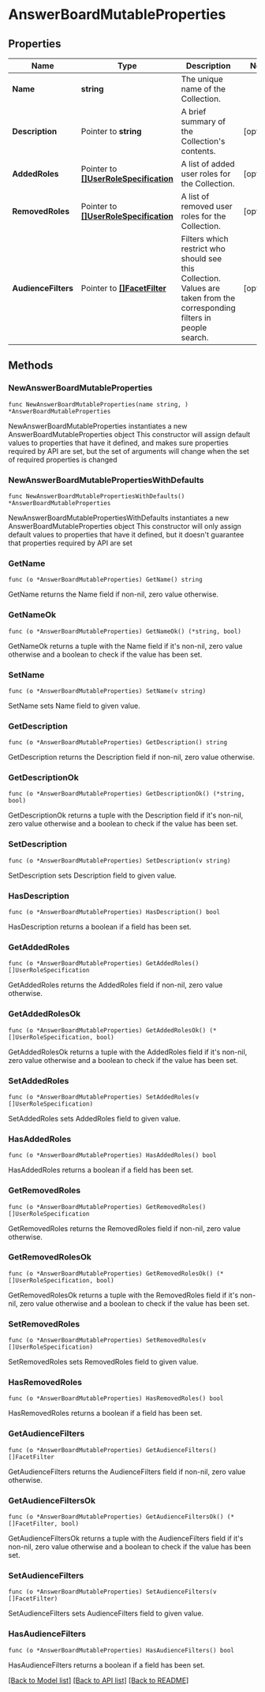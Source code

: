 # AnswerBoardMutableProperties

## Properties

Name | Type | Description | Notes
------------ | ------------- | ------------- | -------------
**Name** | **string** | The unique name of the Collection. | 
**Description** | Pointer to **string** | A brief summary of the Collection&#39;s contents. | [optional] 
**AddedRoles** | Pointer to [**[]UserRoleSpecification**](UserRoleSpecification.md) | A list of added user roles for the Collection. | [optional] 
**RemovedRoles** | Pointer to [**[]UserRoleSpecification**](UserRoleSpecification.md) | A list of removed user roles for the Collection. | [optional] 
**AudienceFilters** | Pointer to [**[]FacetFilter**](FacetFilter.md) | Filters which restrict who should see this Collection. Values are taken from the corresponding filters in people search. | [optional] 

## Methods

### NewAnswerBoardMutableProperties

`func NewAnswerBoardMutableProperties(name string, ) *AnswerBoardMutableProperties`

NewAnswerBoardMutableProperties instantiates a new AnswerBoardMutableProperties object
This constructor will assign default values to properties that have it defined,
and makes sure properties required by API are set, but the set of arguments
will change when the set of required properties is changed

### NewAnswerBoardMutablePropertiesWithDefaults

`func NewAnswerBoardMutablePropertiesWithDefaults() *AnswerBoardMutableProperties`

NewAnswerBoardMutablePropertiesWithDefaults instantiates a new AnswerBoardMutableProperties object
This constructor will only assign default values to properties that have it defined,
but it doesn't guarantee that properties required by API are set

### GetName

`func (o *AnswerBoardMutableProperties) GetName() string`

GetName returns the Name field if non-nil, zero value otherwise.

### GetNameOk

`func (o *AnswerBoardMutableProperties) GetNameOk() (*string, bool)`

GetNameOk returns a tuple with the Name field if it's non-nil, zero value otherwise
and a boolean to check if the value has been set.

### SetName

`func (o *AnswerBoardMutableProperties) SetName(v string)`

SetName sets Name field to given value.


### GetDescription

`func (o *AnswerBoardMutableProperties) GetDescription() string`

GetDescription returns the Description field if non-nil, zero value otherwise.

### GetDescriptionOk

`func (o *AnswerBoardMutableProperties) GetDescriptionOk() (*string, bool)`

GetDescriptionOk returns a tuple with the Description field if it's non-nil, zero value otherwise
and a boolean to check if the value has been set.

### SetDescription

`func (o *AnswerBoardMutableProperties) SetDescription(v string)`

SetDescription sets Description field to given value.

### HasDescription

`func (o *AnswerBoardMutableProperties) HasDescription() bool`

HasDescription returns a boolean if a field has been set.

### GetAddedRoles

`func (o *AnswerBoardMutableProperties) GetAddedRoles() []UserRoleSpecification`

GetAddedRoles returns the AddedRoles field if non-nil, zero value otherwise.

### GetAddedRolesOk

`func (o *AnswerBoardMutableProperties) GetAddedRolesOk() (*[]UserRoleSpecification, bool)`

GetAddedRolesOk returns a tuple with the AddedRoles field if it's non-nil, zero value otherwise
and a boolean to check if the value has been set.

### SetAddedRoles

`func (o *AnswerBoardMutableProperties) SetAddedRoles(v []UserRoleSpecification)`

SetAddedRoles sets AddedRoles field to given value.

### HasAddedRoles

`func (o *AnswerBoardMutableProperties) HasAddedRoles() bool`

HasAddedRoles returns a boolean if a field has been set.

### GetRemovedRoles

`func (o *AnswerBoardMutableProperties) GetRemovedRoles() []UserRoleSpecification`

GetRemovedRoles returns the RemovedRoles field if non-nil, zero value otherwise.

### GetRemovedRolesOk

`func (o *AnswerBoardMutableProperties) GetRemovedRolesOk() (*[]UserRoleSpecification, bool)`

GetRemovedRolesOk returns a tuple with the RemovedRoles field if it's non-nil, zero value otherwise
and a boolean to check if the value has been set.

### SetRemovedRoles

`func (o *AnswerBoardMutableProperties) SetRemovedRoles(v []UserRoleSpecification)`

SetRemovedRoles sets RemovedRoles field to given value.

### HasRemovedRoles

`func (o *AnswerBoardMutableProperties) HasRemovedRoles() bool`

HasRemovedRoles returns a boolean if a field has been set.

### GetAudienceFilters

`func (o *AnswerBoardMutableProperties) GetAudienceFilters() []FacetFilter`

GetAudienceFilters returns the AudienceFilters field if non-nil, zero value otherwise.

### GetAudienceFiltersOk

`func (o *AnswerBoardMutableProperties) GetAudienceFiltersOk() (*[]FacetFilter, bool)`

GetAudienceFiltersOk returns a tuple with the AudienceFilters field if it's non-nil, zero value otherwise
and a boolean to check if the value has been set.

### SetAudienceFilters

`func (o *AnswerBoardMutableProperties) SetAudienceFilters(v []FacetFilter)`

SetAudienceFilters sets AudienceFilters field to given value.

### HasAudienceFilters

`func (o *AnswerBoardMutableProperties) HasAudienceFilters() bool`

HasAudienceFilters returns a boolean if a field has been set.


[[Back to Model list]](../README.md#documentation-for-models) [[Back to API list]](../README.md#documentation-for-api-endpoints) [[Back to README]](../README.md)


